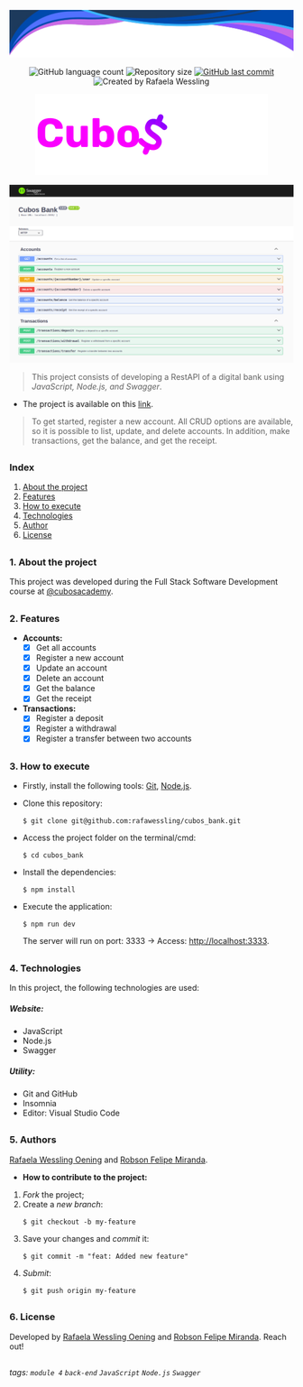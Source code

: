 <p align="center">
    <img src="./src/assets/header-readme.png">
</p>

<p align="center">
  <img alt="GitHub language count" src="https://img.shields.io/github/languages/count/rafawessling/cubos_bank?color=%2304D361">

  <img alt="Repository size" src="https://img.shields.io/github/repo-size/rafawessling/cubos_bank">
  
  <a href="https://github.com/rafawessling/cubos_bank/commits/main">
    <img alt="GitHub last commit" src="https://img.shields.io/github/last-commit/rafawessling/cubos_bank">
  </a>

  <img alt="Created by Rafaela Wessling" src="https://img.shields.io/badge/created-by%20Rafaela%20Wessling%20Oening%20and%20Robson%20Felipe%20Miranda-D818A5">
</p>

<p align="center">
    <img src="./src/assets/logo.svg">
</p>

<p align="center">
    <img src="./src/assets/project.png">
</p>

> This project consists of developing a RestAPI of a digital bank using _JavaScript, Node.js, and Swagger_.

-   The project is available on this <a href="https://cubos-bank.cyclic.app/doc/" target="_blank">link</a>.

> To get started, register a new account. All CRUD options are available, so it is possible to list, update, and delete accounts. In addition, make transactions, get the balance, and get the receipt.

##

### Index

1. [About the project](#about)
2. [Features](#features)
3. [How to execute](#how-to-execute)
4. [Technologies](#technologies)
5. [Author](#author)
6. [License](#license)

##

<div id='about'></div>

### 1. About the project

This project was developed during the Full Stack Software Development course at <a href="https://github.com/cubos-academy" target="_blank">@cubosacademy</a>.

##

<div id='features'></div>

### 2. Features

-   **Accounts:**
    -   [x] Get all accounts
    -   [x] Register a new account
    -   [x] Update an account
    -   [x] Delete an account
    -   [x] Get the balance
    -   [x] Get the receipt
-   **Transactions:**
    -   [x] Register a deposit
    -   [x] Register a withdrawal
    -   [x] Register a transfer between two accounts

##

<div id='how-to-execute'></div>

### 3. How to execute

-   Firstly, install the following tools: <a href="https://git-scm.com" target="_blank">Git</a>, <a href="https://nodejs.org/en/" target="_blank">Node.js</a>.

-   Clone this repository:

    ```
    $ git clone git@github.com:rafawessling/cubos_bank.git
    ```

-   Access the project folder on the terminal/cmd:
    ```
    $ cd cubos_bank
    ```
-   Install the dependencies:
    ```
    $ npm install
    ```
-   Execute the application:

    ```
    $ npm run dev
    ```

    The server will run on port: 3333 → Access: <a href="http://localhost:3333" target="_blank">http://localhost:3333</a>.

##

<div id='technologies'></div>

### 4. Technologies

In this project, the following technologies are used:

##### Website:

-   JavaScript
-   Node.js
-   Swagger

##### Utility:

-   Git and GitHub
-   Insomnia
-   Editor: Visual Studio Code

##

<div id='author'></div>

### 5. Authors

<a href="https://www.linkedin.com/in/rafaela-wessling/" target="_blank">Rafaela Wessling Oening</a> and <a href="https://www.linkedin.com/in/robsonfelipemir/" target="_blank">Robson Felipe Miranda</a>.

-   **How to contribute to the project:**

1. _Fork_ the project;
2. Create a _new branch_:
    ```
    $ git checkout -b my-feature
    ```
3. Save your changes and _commit_ it:
    ```
    $ git commit -m "feat: Added new feature"
    ```
4. _Submit_:
    ```
    $ git push origin my-feature
    ```

##

<div id='license'></div>

### 6. License

Developed by <a href="https://www.linkedin.com/in/rafaela-wessling/" target="_blank">Rafaela Wessling Oening</a> and <a href="https://www.linkedin.com/in/robsonfelipemir/" target="_blank">Robson Felipe Miranda</a>. Reach out!

##

###### tags: `module 4` `back-end` `JavaScript` `Node.js` `Swagger`
